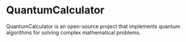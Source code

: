 # QuantumCalculator
QuantumCalculator is an open-source project that implements quantum algorithms for solving complex mathematical problems. 
